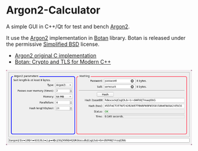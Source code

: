 # Argon2-Calculator
A simple GUI in C++/Qt for test and bench [Argon2](https://en.wikipedia.org/wiki/Argon2).

It use the [Argon2](https://en.wikipedia.org/wiki/Argon2) implementation in [Botan](https://botan.randombit.net) library. Botan is released under the permissive [Simplified BSD](botan_license.txt) license.

- [Argon2 original C implementation](https://github.com/P-H-C/phc-winner-argon2)
- [Botan: Crypto and TLS for Modern C++](https://github.com/randombit/botan)

<img src='screenshot.png'/>
